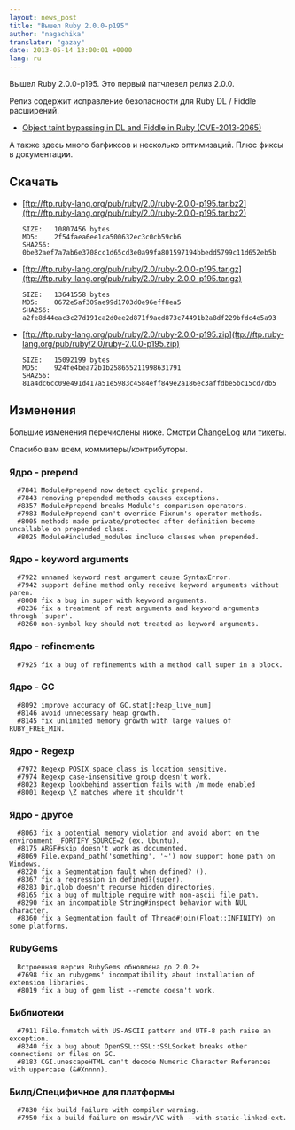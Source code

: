```yaml
---
layout: news_post
title: "Вышел Ruby 2.0.0-p195"
author: "nagachika"
translator: "gazay"
date: 2013-05-14 13:00:01 +0000
lang: ru
---
```


Вышел Ruby 2.0.0-p195. Это первый патчлевел релиз 2.0.0.

Релиз содержит исправление безопасности для Ruby DL / Fiddle расширений.

* [Object taint bypassing in DL and Fiddle in Ruby
  (CVE-2013-2065)](/ru/news/2013/05/14/taint-bypass-dl-fiddle-cve-2013-2065/)

А также здесь много багфиксов и несколько оптимизаций. Плюс фиксы в
документации.

## Скачать

* [ftp://ftp.ruby-lang.org/pub/ruby/2.0/ruby-2.0.0-p195.tar.bz2](ftp://ftp.ruby-lang.org/pub/ruby/2.0/ruby-2.0.0-p195.tar.bz2)

      SIZE:   10807456 bytes
      MD5:    2f54faea6ee1ca500632ec3c0cb59cb6
      SHA256: 0be32aef7a7ab6e3708cc1d65cd3e0a99fa801597194bbedd5799c11d652eb5b

* [ftp://ftp.ruby-lang.org/pub/ruby/2.0/ruby-2.0.0-p195.tar.gz](ftp://ftp.ruby-lang.org/pub/ruby/2.0/ruby-2.0.0-p195.tar.gz)

      SIZE:   13641558 bytes
      MD5:    0672e5af309ae99d1703d0e96eff8ea5
      SHA256: a2fe8d44eac3c27d191ca2d0ee2d871f9aed873c74491b2a8df229bfdc4e5a93

* [ftp://ftp.ruby-lang.org/pub/ruby/2.0/ruby-2.0.0-p195.zip](ftp://ftp.ruby-lang.org/pub/ruby/2.0/ruby-2.0.0-p195.zip)

      SIZE:   15092199 bytes
      MD5:    924fe4bea72b1b258655211998631791
      SHA256: 81a4dc6cc09e491d417a51e5983c4584eff849e2a186ec3affdbe5bc15cd7db5

## Изменения

Большие изменения перечислены ниже.
Смотри [ChangeLog](http://svn.ruby-lang.org/repos/ruby/tags/v2_0_0_195/ChangeLog)
или [тикеты](https://bugs.ruby-lang.org/projects/ruby-200/issues?set_filter=1&status_id=5).


Спасибо вам всем, коммитеры/контрибуторы.

### Ядро - prepend

      #7841 Module#prepend now detect cyclic prepend.
      #7843 removing prepended methods causes exceptions.
      #8357 Module#prepend breaks Module's comparison operators.
      #7983 Module#prepend can't override Fixnum's operator methods.
      #8005 methods made private/protected after definition become uncallable on prepended class.
      #8025 Module#included_modules include classes when prepended.

### Ядро - keyword arguments

      #7922 unnamed keyword rest argument cause SyntaxError.
      #7942 support define method only receive keyword arguments without paren.
      #8008 fix a bug in super with keyword arguments.
      #8236 fix a treatment of rest arguments and keyword arguments through `super'.
      #8260 non-symbol key should not treated as keyword arguments.

### Ядро - refinements

      #7925 fix a bug of refinements with a method call super in a block.

### Ядро - GC

      #8092 improve accuracy of GC.stat[:heap_live_num]
      #8146 avoid unnecessary heap growth.
      #8145 fix unlimited memory growth with large values of RUBY_FREE_MIN.

### Ядро - Regexp

      #7972 Regexp POSIX space class is location sensitive.
      #7974 Regexp case-insensitive group doesn't work.
      #8023 Regexp lookbehind assertion fails with /m mode enabled
      #8001 Regexp \Z matches where it shouldn't

### Ядро - другое

      #8063 fix a potential memory violation and avoid abort on the environment _FORTIFY_SOURCE=2 (ex. Ubuntu).
      #8175 ARGF#skip doesn't work as documented.
      #8069 File.expand_path('something', '~') now support home path on Windows.
      #8220 fix a Segmentation fault when defined? ().
      #8367 fix a regression in defined?(super).
      #8283 Dir.glob doesn't recurse hidden directories.
      #8165 fix a bug of multiple require with non-ascii file path.
      #8290 fix an incompatible String#inspect behavior with NUL character.
      #8360 fix a Segmentation fault of Thread#join(Float::INFINITY) on some platforms.

### RubyGems

      Встроенная версия RubyGems обновлена до 2.0.2+
      #7698 fix an rubygems' incompatibility about installation of extension libraries.
      #8019 fix a bug of gem list --remote doesn't work.

### Библиотеки

      #7911 File.fnmatch with US-ASCII pattern and UTF-8 path raise an exception.
      #8240 fix a bug about OpenSSL::SSL::SSLSocket breaks other connections or files on GC.
      #8183 CGI.unescapeHTML can't decode Numeric Character References with uppercase (&#Xnnnn).

### Билд/Специфичное для платформы

      #7830 fix build failure with compiler warning.
      #7950 fix a build failure on mswin/VC with --with-static-linked-ext.
